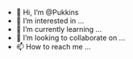 - 👋 Hi, I’m @Pukkins
- 👀 I’m interested in ...
- 🌱 I’m currently learning ...
- 💞️ I’m looking to collaborate on ...
- 📫 How to reach me ...

<!---
Pukkins/Pukkins is a ✨ special ✨ repository because its `README.md` (this file) appears on your GitHub profile.
You can click the Preview link to take a look at your changes.
--->
